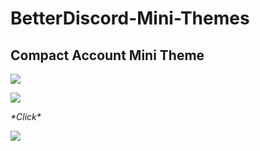 # BetterDiscord-Mini-Themes

<h2>Compact Account Mini Theme</h2>
<img src="https://a.pomf.cat/zzpani.png"/>
<p></p>
<img src="https://a.pomf.cat/xxppqo.png"/>
<p><i>*Click*</i></p>
<img src="https://a.pomf.cat/mqjjjj.png"/
